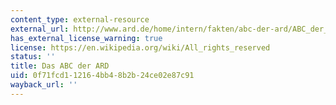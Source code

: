 ```yaml
---
content_type: external-resource
external_url: http://www.ard.de/home/intern/fakten/abc-der-ard/ABC_der_ARD/175396/index.html
has_external_license_warning: true
license: https://en.wikipedia.org/wiki/All_rights_reserved
status: ''
title: Das ABC der ARD
uid: 0f71fcd1-1216-4bb4-8b2b-24ce02e87c91
wayback_url: ''
---
```

